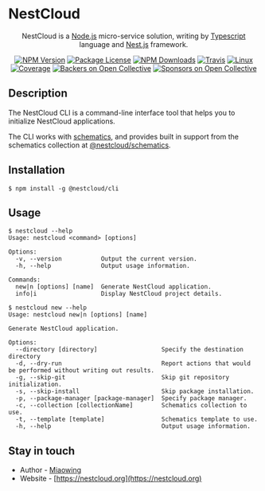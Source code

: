 
[travis-image]: https://api.travis-ci.org/nest-cloud/nestcloud.svg?branch=master
[travis-url]: https://travis-ci.org/nest-cloud/nestcloud
[linux-image]: https://img.shields.io/travis/nest-cloud/nestcloud/master.svg?label=linux
[linux-url]: https://travis-ci.org/nest-cloud/nestcloud

# NestCloud

<p align="center">
    NestCloud is a <a href="http://nodejs.org" target="blank">Node.js</a> micro-service solution, writing by <a href="https://www.typescriptlang.org" target="blank">Typescript</a> language and <a href="http://nestjs.com/" target="blank">Nest.js</a> framework.</p>
<p align="center">

<p align="center">
    <a href="https://www.npmjs.com/~nestcloud" target="_blank"><img src="https://img.shields.io/npm/v/@nestcloud/core.svg" alt="NPM Version"/></a>
    <a href="https://www.npmjs.com/~nestcloud" target="_blank"><img src="https://img.shields.io/npm/l/@nestcloud/core.svg" alt="Package License"/></a>
    <a href="https://www.npmjs.com/~nestcloud" target="_blank"><img src="https://img.shields.io/npm/dm/@nestcloud/core.svg" alt="NPM Downloads"/></a>
    <a href="https://travis-ci.org/nest-cloud/nestcloud" target="_blank"><img src="https://travis-ci.org/nest-cloud/nestcloud.svg?branch=master" alt="Travis"/></a>
    <a href="https://travis-ci.org/nest-cloud/nestcloud" target="_blank"><img src="https://img.shields.io/travis/nest-cloud/nestcloud/master.svg?label=linux" alt="Linux"/></a>
    <a href="https://coveralls.io/github/nest-cloud/nestcloud?branch=master" target="_blank"><img src="https://coveralls.io/repos/github/nest-cloud/nestcloud/badge.svg?branch=master" alt="Coverage"/></a>
    <a href="https://opencollective.com/nest-cloud#backer"><img src="https://opencollective.com/nest-cloud/backers/badge.svg" alt="Backers on Open Collective" /></a>
    <a href="https://opencollective.com/nest-cloud#sponsor"><img src="https://opencollective.com/nest-cloud/sponsors/badge.svg" alt="Sponsors on Open Collective" /></a>
</p>
  <!--[![Backers on Open Collective](https://opencollective.com/nest/backers/badge.svg)](https://opencollective.com/nest#backer)
  [![Sponsors on Open Collective](https://opencollective.com/nest/sponsors/badge.svg)](https://opencollective.com/nest#sponsor)-->

## Description

The NestCloud CLI is a command-line interface tool that helps you to initialize NestCloud applications.

The CLI works with [schematics](https://github.com/angular/angular-cli/tree/master/packages/angular_devkit/schematics), and provides built in support from the schematics collection at [@nestcloud/schematics](https://github.com/nest-cloud/schematics).

## Installation

```
$ npm install -g @nestcloud/cli
```

## Usage

```shell script
$ nestcloud --help
Usage: nestcloud <command> [options]

Options:
  -v, --version           Output the current version.
  -h, --help              Output usage information.

Commands:
  new|n [options] [name]  Generate NestCloud application.
  info|i                  Display NestCloud project details.
```

```shell script
$ nestcloud new --help
Usage: nestcloud new|n [options] [name]

Generate NestCloud application.

Options:
  --directory [directory]                  Specify the destination directory
  -d, --dry-run                            Report actions that would be performed without writing out results.
  -g, --skip-git                           Skip git repository initialization.
  -s, --skip-install                       Skip package installation.
  -p, --package-manager [package-manager]  Specify package manager.
  -c, --collection [collectionName]        Schematics collection to use.
  -t, --template [template]                Schematics template to use.
  -h, --help                               Output usage information.
```

## Stay in touch

- Author - [Miaowing](https://zf.ink)
- Website - [https://nestcloud.org](https://nestcloud.org)
